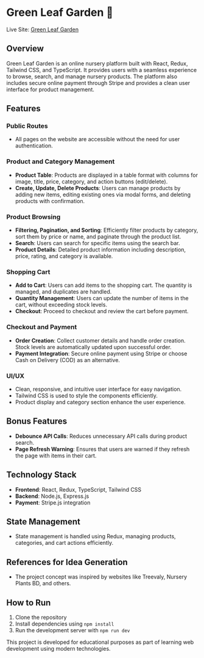 # Green Leaf Garden 🌿

Live Site: [Green Leaf Garden](https://green-garden-frontend.vercel.app/)

## Overview

Green Leaf Garden is an online nursery platform built with React, Redux, Tailwind CSS, and TypeScript. It provides users with a seamless experience to browse, search, and manage nursery products. The platform also includes secure online payment through Stripe and provides a clean user interface for product management.

## Features

### Public Routes

- All pages on the website are accessible without the need for user authentication.

### Product and Category Management

- **Product Table**: Products are displayed in a table format with columns for image, title, price, category, and action buttons (edit/delete).
- **Create, Update, Delete Products**: Users can manage products by adding new items, editing existing ones via modal forms, and deleting products with confirmation.

### Product Browsing

- **Filtering, Pagination, and Sorting**: Efficiently filter products by category, sort them by price or name, and paginate through the product list.
- **Search**: Users can search for specific items using the search bar.
- **Product Details**: Detailed product information including description, price, rating, and category is available.

### Shopping Cart

- **Add to Cart**: Users can add items to the shopping cart. The quantity is managed, and duplicates are handled.
- **Quantity Management**: Users can update the number of items in the cart, without exceeding stock levels.
- **Checkout**: Proceed to checkout and review the cart before payment.

### Checkout and Payment

- **Order Creation**: Collect customer details and handle order creation. Stock levels are automatically updated upon successful order.
- **Payment Integration**: Secure online payment using Stripe or choose Cash on Delivery (COD) as an alternative.

### UI/UX

- Clean, responsive, and intuitive user interface for easy navigation.
- Tailwind CSS is used to style the components efficiently.
- Product display and category section enhance the user experience.

## Bonus Features

- **Debounce API Calls**: Reduces unnecessary API calls during product search.
- **Page Refresh Warning**: Ensures that users are warned if they refresh the page with items in their cart.

## Technology Stack

- **Frontend**: React, Redux, TypeScript, Tailwind CSS
- **Backend**: Node.js, Express.js
- **Payment**: Stripe.js integration

## State Management

- State management is handled using Redux, managing products, categories, and cart actions efficiently.

## References for Idea Generation

- The project concept was inspired by websites like Treevaly, Nursery Plants BD, and others.

## How to Run

1. Clone the repository
2. Install dependencies using `npm install`
3. Run the development server with `npm run dev`

This project is developed for educational purposes as part of learning web development using modern technologies.
